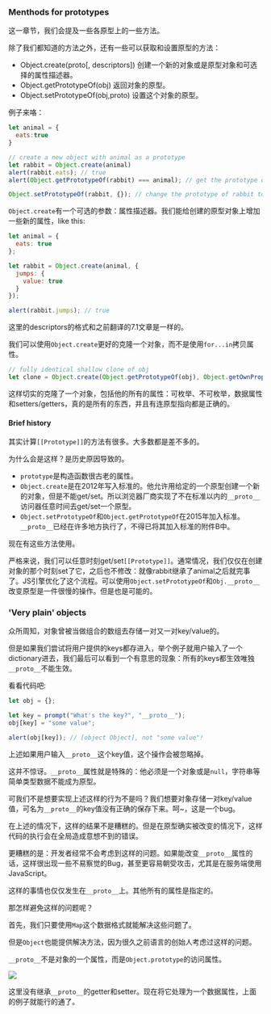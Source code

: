 ### Menthods for prototypes

这一章节，我们会提及一些各原型上的一些方法。

除了我们都知道的方法之外，还有一些可以获取和设置原型的方法：

- Object.create(proto\[, descriptors\]) 创建一个新的对象或是原型对象和可选择的属性描述器。
- Object.getPrototypeOf(obj) 返回对象的原型。
- Object.setPrototypeOf(obj,proto) 设置这个对象的原型。

例子来咯：

```javascript
let animal = {
  eats:true
}

// create a new object with animal as a prototype
let rabbit = Object.create(animal)
alert(rabbit.eats); // true
alert(Object.getPrototypeOf(rabbit) === animal); // get the prototype of rabbit

Object.setPrototypeOf(rabbit, {}); // change the prototype of rabbit to {}

```

`Object.create`有一个可选的参数：属性描述器。我们能给创建的原型对象上增加一些新的属性，like this:

```javascript
let animal = {
  eats: true
};

let rabbit = Object.create(animal, {
  jumps: {
    value: true
  }
});

alert(rabbit.jumps); // true
```

这里的descriptors的格式和之前翻译的7.1文章是一样的。

我们可以使用`Object.create`更好的克隆一个对象，而不是使用`for...in`拷贝属性。

```javascript
// fully identical shallow clone of obj
let clone = Object.create(Object.getPrototypeOf(obj), Object.getOwnPropertyDescriptors(obj));
```

这样切实的克隆了一个对象，包括他的所有的属性：可枚举、不可枚举，数据属性和setters/getters，真的是所有的东西，并且有连原型指向都是正确的。

#### Brief history

其实计算`[[Prototype]]`的方法有很多。大多数都是差不多的。

为什么会是这样？是历史原因导致的。

- `prototype`是构造函数很古老的属性。
- `Object.create`是在2012年写入标准的。他允许用给定的一个原型创建一个新的对象，但是不能get/set。所以浏览器厂商实现了不在标准以内的`__proto__`访问器任意时间去get/set一个原型。
- `Object.setPrototypeOf`和`Object.getPrototypeOf`在2015年加入标准。`__proto__`已经在许多地方执行了，不得已将其加入标准的附件B中。

现在有这些方法使用。

严格来说，我们可以任意时刻get/set`[[Prototype]]`。通常情况，我们仅仅在创建对象的那个时刻set了它，之后也不修改：就像rabbit继承了animal之后就完事了。JS引擎优化了这个流程。可以使用`Object.setPrototypeOf`和`Obj.__proto__`改变原型是一件很慢的操作。但是也是可能的。

### 'Very plain' objects

众所周知，对象曾被当做组合的数组去存储一对又一对key/value的。

但是如果我们尝试将用户提供的keys都存进入，举个例子就用户输入了一个dictionary进去，我们最后可以看到一个有意思的现象：所有的keys都生效唯独`__proto__`不能生效。

看看代码吧:

```javascript
let obj = {};

let key = prompt("What's the key?", "__proto__");
obj[key] = "some value";

alert(obj[key]); // [object Object], not "some value"!
```

上述如果用户输入`__proto__`这个key值，这个操作会被忽略掉。

这并不惊讶。`__proto__`属性就是特殊的：他必须是一个对象或是`null`，字符串等简单类型数据不能成为原型。

可我们不是想要实现上述这样的行为不是吗？我们想要对象存储一对key/value值，可名为`__proto__`的key值没有正确的保存下来。呵~，这是一个bug。

在上述的情况下，这样的结果不是糟糕的。但是在原型确实被改变的情况下，这样代码的执行会在全局造成意想不到的错误。

更糟糕的是：开发者经常不会考虑到这样的问题。如果能改变`__proto__`属性的话，这样很出现一些不易察觉的Bug，甚至更容易朝受攻击，尤其是在服务端使用JavaScript。

这样的事情也仅仅发生在`__proto__`上。其他所有的属性是指定的。

那怎样避免这样的问题呢？

首先，我们只要使用`Map`这个数据格式就能解决这些问题了。

但是`Object`也能提供解决方法，因为很久之前语言的创始人考虑过这样的问题。

`__proto__`不是对象的一个属性，而是`Object.prototype`的访问属性。

![](http://javascript.info/article/prototype-methods/object-prototype-2.png)

这里没有继承`__proto__`的getter和setter。现在将它处理为一个数据属性，上面的例子就能行的通了。

